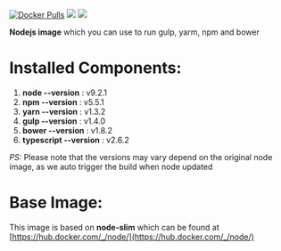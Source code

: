 [![Docker Pulls](https://img.shields.io/docker/pulls/zaherg/node-toolkit.svg)](https://hub.docker.com/r/zaherg/node-toolkit/)
[![](https://images.microbadger.com/badges/image/zaherg/node-toolkit.svg)](https://microbadger.com/images/zaherg/node-toolkit "Get your own image badge on microbadger.com")
[![](https://images.microbadger.com/badges/version/zaherg/node-toolkit.svg)](https://microbadger.com/images/zaherg/node-toolkit "Get your own version badge on microbadger.com")



**Nodejs image** which you can use to run gulp, yarm, npm and bower

# **Installed Components:**

1. **node  --version**  : v9.2.1
1. **npm   --version**  : v5.5.1
1. **yarn  --version**  : v1.3.2
1. **gulp  --version**  : v1.4.0
1. **bower --version**  : v1.8.2
1. **typescript --version** : v2.6.2

_PS:_ Please note that the versions may vary depend on the original node image, as we auto trigger the build when node updated


# **Base Image:**

This image is based on **node-slim** which can be found at [https://hub.docker.com/_/node/](https://hub.docker.com/_/node/)
